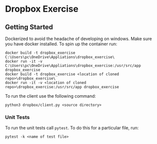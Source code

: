 # Dropbox Exercise

## Getting Started
Dockerized to avoid the headache of developing on windows. Make sure you have docker installed. To spin up the container run:
```
docker build -t dropbox_exercise C:\Users\pc\OneDrive\Appliations\dropbox_exercise\
docker run -it -v C:\Users\pc\OneDrive\Appliations\dropbox_exercise:/usr/src/app dropbox_exercise
docker build -t dropbox_exercise <location of cloned repo>\dropbox_exercise\
docker run -it -v <location of cloned repo>\dropbox_exercise:/usr/src/app dropbox_exercise 
```

To run the client use the following command:
```
python3 dropbox/client.py <source directory>
```

### Unit Tests
To run the unit tests call `pytest`. To do this for a particular file, run:
```
pytest -k <name of test file>
```